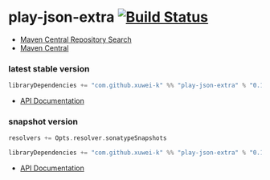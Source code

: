 # play-json-extra [![Build Status](https://secure.travis-ci.org/xuwei-k/play-json-extra.png)](http://travis-ci.org/xuwei-k/play-json-extra)


- [Maven Central Repository Search](http://search.maven.org/#search%7Cga%7C1%7Cg%3A%22com.github.xuwei-k%22)
- [Maven Central](http://repo1.maven.org/maven2/com/github/xuwei-k/play-json-extra_2.10/)


### latest stable version

```scala
libraryDependencies += "com.github.xuwei-k" %% "play-json-extra" % "0.1.1"
```

- [API Documentation](https://oss.sonatype.org/service/local/repositories/releases/archive/com/github/xuwei-k/play-json-extra_2.10/0.1.0/play-json-extra_2.10-0.1.0-javadoc.jar/!/index.html)

### snapshot version

```scala
resolvers += Opts.resolver.sonatypeSnapshots

libraryDependencies += "com.github.xuwei-k" %% "play-json-extra" % "0.1.2-SNAPSHOT"
```

- [API Documentation](https://oss.sonatype.org/service/local/repositories/snapshots/archive/com/github/xuwei-k/play-json-extra_2.10/0.1.1-SNAPSHOT/play-json-extra_2.10-0.1.1-SNAPSHOT-javadoc.jar/!/index.html)


